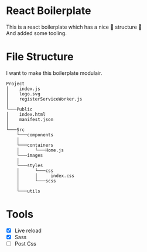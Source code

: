 # React Boilerplate
This is a react boilerplate which has a nice :file_folder: structure :eyes:  
And added some tooling.

# File Structure
I want to make this boilerplate modulair.

```
Project  
│    index.js
│    logo.svg
│    registerServiceWorker.js
│
└───Public
│    index.html
│    manifest.json
│   
└───Src
    └───components
    │
    └───containers
    │      └───Home.js
    └───images
    │
    └───styles
    │      └───css
    │      │     index.css
    │      └───scss
    │
    └───utils
```

# Tools
- [x] Live reload
- [x] Sass
- [ ] Post Css
